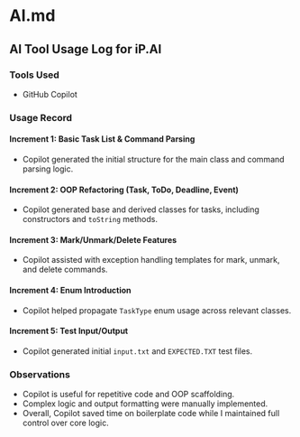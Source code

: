 # AI.md

## AI Tool Usage Log for iP.AI

### Tools Used
- GitHub Copilot

### Usage Record

#### Increment 1: Basic Task List & Command Parsing
- Copilot generated the initial structure for the main class and command parsing logic.

#### Increment 2: OOP Refactoring (Task, ToDo, Deadline, Event)
- Copilot generated base and derived classes for tasks, including constructors and `toString` methods.

#### Increment 3: Mark/Unmark/Delete Features
- Copilot assisted with exception handling templates for mark, unmark, and delete commands.

#### Increment 4: Enum Introduction
- Copilot helped propagate `TaskType` enum usage across relevant classes.

#### Increment 5: Test Input/Output
- Copilot generated initial `input.txt` and `EXPECTED.TXT` test files.

### Observations
- Copilot is useful for repetitive code and OOP scaffolding.
- Complex logic and output formatting were manually implemented.
- Overall, Copilot saved time on boilerplate code while I maintained full control over core logic.